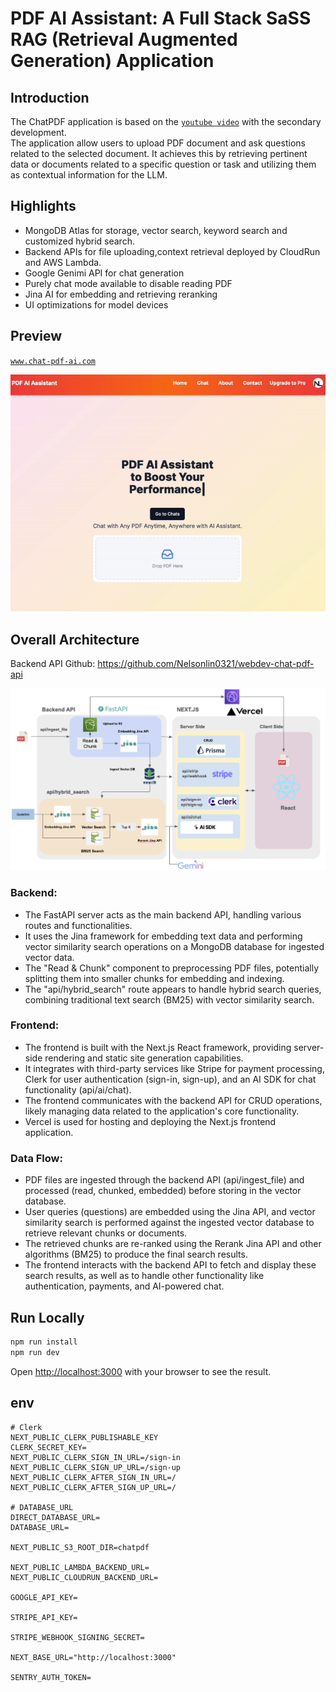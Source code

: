 # PDF AI Assistant: A Full Stack SaSS RAG (Retrieval Augmented Generation) Application

## Introduction
The ChatPDF application is based on the [`youtube video`](https://www.youtube.com/watch?v=r895rFUbGtE&t=15158s) with the secondary development.   
The application allow users to upload PDF document and ask questions related to the selected document. It achieves this by retrieving pertinent data or documents related to a specific question or task and utilizing them as contextual information for the LLM.

## Highlights
- MongoDB Atlas for storage, vector search, keyword search and customized hybrid search.
- Backend APIs for file uploading,context retrieval deployed by CloudRun and AWS Lambda.
- Google Genimi API for chat generation
- Purely chat mode available to disable reading PDF
- Jina AI for embedding and retrieving reranking
- UI optimizations for model devices


## Preview

[`www.chat-pdf-ai.com`](www.chat-pdf-ai.com)

<img src = "images/preview.gif">


## Overall Architecture

Backend API Github:  https://github.com/Nelsonlin0321/webdev-chat-pdf-api

<img src = "images/architecture.png">

### Backend:

- The FastAPI server acts as the main backend API, handling various routes and functionalities.
- It uses the Jina framework for embedding text data and performing vector similarity search operations on a MongoDB database for ingested vector data.
- The "Read & Chunk" component to preprocessing PDF files, potentially splitting them into smaller chunks for embedding and indexing.
- The "api/hybrid_search" route appears to handle hybrid search queries, combining traditional text search (BM25) with vector similarity search.

### Frontend:

-  The frontend is built with the Next.js React framework, providing server-side rendering and static site generation capabilities.
-  It integrates with third-party services like Stripe for payment processing, Clerk for user authentication (sign-in, sign-up), and an AI SDK for chat functionality (api/ai/chat).
- The frontend communicates with the backend API for CRUD operations, likely managing data related to the application's core functionality.
- Vercel is used for hosting and deploying the Next.js frontend application.

### Data Flow:

- PDF files are ingested through the backend API (api/ingest_file) and processed (read, chunked, embedded) before storing in the vector database.
- User queries (questions) are embedded using the Jina API, and vector similarity search is performed against the ingested vector database to retrieve relevant chunks or documents.
- The retrieved chunks are re-ranked using the Rerank Jina API and other algorithms (BM25) to produce the final search results.
- The frontend interacts with the backend API to fetch and display these search results, as well as to handle other functionality like authentication, payments, and AI-powered chat.


## Run Locally

```bash
npm run install
npm run dev
```

Open [http://localhost:3000](http://localhost:3000) with your browser to see the result.



## env

```shell
# Clerk
NEXT_PUBLIC_CLERK_PUBLISHABLE_KEY
CLERK_SECRET_KEY=
NEXT_PUBLIC_CLERK_SIGN_IN_URL=/sign-in
NEXT_PUBLIC_CLERK_SIGN_UP_URL=/sign-up
NEXT_PUBLIC_CLERK_AFTER_SIGN_IN_URL=/
NEXT_PUBLIC_CLERK_AFTER_SIGN_UP_URL=/

# DATABASE_URL
DIRECT_DATABASE_URL=
DATABASE_URL=

NEXT_PUBLIC_S3_ROOT_DIR=chatpdf

NEXT_PUBLIC_LAMBDA_BACKEND_URL=
NEXT_PUBLIC_CLOUDRUN_BACKEND_URL=

GOOGLE_API_KEY=

STRIPE_API_KEY=

STRIPE_WEBHOOK_SIGNING_SECRET=

NEXT_BASE_URL="http://localhost:3000"

SENTRY_AUTH_TOKEN=
```
